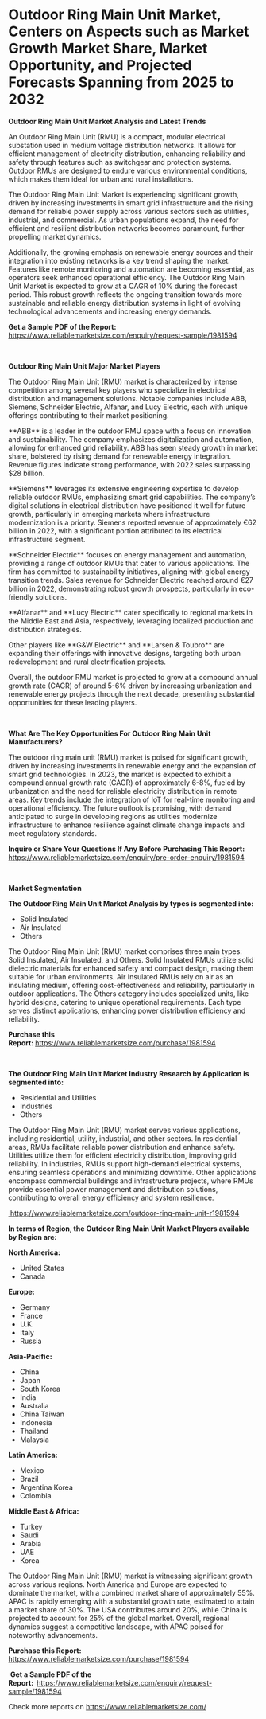 <p><h1>Outdoor Ring Main Unit Market, Centers on Aspects such as Market Growth Market Share, Market Opportunity, and Projected Forecasts Spanning from 2025 to 2032</h1></p><p><strong>Outdoor Ring Main Unit Market Analysis and Latest Trends</strong></p>
<p><p>An Outdoor Ring Main Unit (RMU) is a compact, modular electrical substation used in medium voltage distribution networks. It allows for efficient management of electricity distribution, enhancing reliability and safety through features such as switchgear and protection systems. Outdoor RMUs are designed to endure various environmental conditions, which makes them ideal for urban and rural installations.</p><p>The Outdoor Ring Main Unit Market is experiencing significant growth, driven by increasing investments in smart grid infrastructure and the rising demand for reliable power supply across various sectors such as utilities, industrial, and commercial. As urban populations expand, the need for efficient and resilient distribution networks becomes paramount, further propelling market dynamics.</p><p>Additionally, the growing emphasis on renewable energy sources and their integration into existing networks is a key trend shaping the market. Features like remote monitoring and automation are becoming essential, as operators seek enhanced operational efficiency. The Outdoor Ring Main Unit Market is expected to grow at a CAGR of 10% during the forecast period. This robust growth reflects the ongoing transition towards more sustainable and reliable energy distribution systems in light of evolving technological advancements and increasing energy demands.</p></p>
<p><strong>Get a Sample PDF of the Report:&nbsp;</strong> <a href="https://www.reliablemarketsize.com/enquiry/request-sample/1981594?utm_campaign=1884&utm_medium=2&utm_source=Github&utm_content=ia&utm_term=13022025&utm_id=outdoor-ring-main-unit">https://www.reliablemarketsize.com/enquiry/request-sample/1981594</a></p>
<p>&nbsp;</p>
<p><strong>Outdoor Ring Main Unit Major Market Players</strong></p>
<p><p>The Outdoor Ring Main Unit (RMU) market is characterized by intense competition among several key players who specialize in electrical distribution and management solutions. Notable companies include ABB, Siemens, Schneider Electric, Alfanar, and Lucy Electric, each with unique offerings contributing to their market positioning.</p><p>**ABB** is a leader in the outdoor RMU space with a focus on innovation and sustainability. The company emphasizes digitalization and automation, allowing for enhanced grid reliability. ABB has seen steady growth in market share, bolstered by rising demand for renewable energy integration. Revenue figures indicate strong performance, with 2022 sales surpassing $28 billion.</p><p>**Siemens** leverages its extensive engineering expertise to develop reliable outdoor RMUs, emphasizing smart grid capabilities. The company’s digital solutions in electrical distribution have positioned it well for future growth, particularly in emerging markets where infrastructure modernization is a priority. Siemens reported revenue of approximately €62 billion in 2022, with a significant portion attributed to its electrical infrastructure segment.</p><p>**Schneider Electric** focuses on energy management and automation, providing a range of outdoor RMUs that cater to various applications. The firm has committed to sustainability initiatives, aligning with global energy transition trends. Sales revenue for Schneider Electric reached around €27 billion in 2022, demonstrating robust growth prospects, particularly in eco-friendly solutions.</p><p>**Alfanar** and **Lucy Electric** cater specifically to regional markets in the Middle East and Asia, respectively, leveraging localized production and distribution strategies. </p><p>Other players like **G&W Electric** and **Larsen & Toubro** are expanding their offerings with innovative designs, targeting both urban redevelopment and rural electrification projects. </p><p>Overall, the outdoor RMU market is projected to grow at a compound annual growth rate (CAGR) of around 5-6% driven by increasing urbanization and renewable energy projects through the next decade, presenting substantial opportunities for these leading players.</p></p>
<p>&nbsp;</p>
<p><strong>What Are The Key Opportunities For Outdoor Ring Main Unit Manufacturers?</strong></p>
<p><p>The outdoor ring main unit (RMU) market is poised for significant growth, driven by increasing investments in renewable energy and the expansion of smart grid technologies. In 2023, the market is expected to exhibit a compound annual growth rate (CAGR) of approximately 6-8%, fueled by urbanization and the need for reliable electricity distribution in remote areas. Key trends include the integration of IoT for real-time monitoring and operational efficiency. The future outlook is promising, with demand anticipated to surge in developing regions as utilities modernize infrastructure to enhance resilience against climate change impacts and meet regulatory standards.</p></p>
<p><strong>Inquire or Share Your Questions If Any Before Purchasing This Report:</strong> <a href="https://www.reliablemarketsize.com/enquiry/pre-order-enquiry/1981594?utm_campaign=1884&utm_medium=2&utm_source=Github&utm_content=ia&utm_term=13022025&utm_id=outdoor-ring-main-unit">https://www.reliablemarketsize.com/enquiry/pre-order-enquiry/1981594</a></p>
<p>&nbsp;</p>
<p><strong>Market Segmentation</strong></p>
<p><strong>The Outdoor Ring Main Unit Market Analysis by types is segmented into:</strong></p>
<p><ul><li>Solid Insulated</li><li>Air Insulated</li><li>Others</li></ul></p>
<p><p>The Outdoor Ring Main Unit (RMU) market comprises three main types: Solid Insulated, Air Insulated, and Others. Solid Insulated RMUs utilize solid dielectric materials for enhanced safety and compact design, making them suitable for urban environments. Air Insulated RMUs rely on air as an insulating medium, offering cost-effectiveness and reliability, particularly in outdoor applications. The Others category includes specialized units, like hybrid designs, catering to unique operational requirements. Each type serves distinct applications, enhancing power distribution efficiency and reliability.</p></p>
<p><strong>Purchase this Report:&nbsp;</strong><a href="https://www.reliablemarketsize.com/purchase/1981594?utm_campaign=1884&utm_medium=2&utm_source=Github&utm_content=ia&utm_term=13022025&utm_id=outdoor-ring-main-unit">https://www.reliablemarketsize.com/purchase/1981594</a></p>
<p>&nbsp;</p>
<p><strong>The Outdoor Ring Main Unit Market Industry Research by Application is segmented into:</strong></p>
<p><ul><li>Residential and Utilities</li><li>Industries</li><li>Others</li></ul></p>
<p><p>The Outdoor Ring Main Unit (RMU) market serves various applications, including residential, utility, industrial, and other sectors. In residential areas, RMUs facilitate reliable power distribution and enhance safety. Utilities utilize them for efficient electricity distribution, improving grid reliability. In industries, RMUs support high-demand electrical systems, ensuring seamless operations and minimizing downtime. Other applications encompass commercial buildings and infrastructure projects, where RMUs provide essential power management and distribution solutions, contributing to overall energy efficiency and system resilience.</p></p>
<p><a href="https://www.reliablemarketsize.com/outdoor-ring-main-unit-r1981594?utm_campaign=1884&utm_medium=2&utm_source=Github&utm_content=ia&utm_term=13022025&utm_id=outdoor-ring-main-unit">&nbsp;https://www.reliablemarketsize.com/outdoor-ring-main-unit-r1981594</a></p>
<p><strong>In terms of Region, the Outdoor Ring Main Unit Market Players available by Region are:</strong></p>
<p>
    <p> <strong> North America: </strong>
        <ul>
            <li>United States</li>
            <li>Canada</li>
        </ul>
        </p> 
    <p> <strong> Europe: </strong>
        <ul>
            <li>Germany</li>
            <li>France</li>
            <li>U.K.</li>
            <li>Italy</li>
            <li>Russia</li>
        </ul>
        </p> 
    <p> <strong> Asia-Pacific: </strong>
        <ul>
            <li>China</li>
            <li>Japan</li>
            <li>South Korea</li>
            <li>India</li>
            <li>Australia</li>
            <li>China Taiwan</li>
            <li>Indonesia</li>
            <li>Thailand</li>
            <li>Malaysia</li>
        </ul>
        </p> 
    <p> <strong> Latin America: </strong>
        <ul>
            <li>Mexico</li>
            <li>Brazil</li>
            <li>Argentina Korea</li>
            <li>Colombia</li>
        </ul>
        </p> 
    <p> <strong> Middle East & Africa: </strong>
        <ul>
            <li>Turkey</li>
            <li>Saudi</li>
            <li>Arabia</li>
            <li>UAE</li>
            <li>Korea</li>
        </ul>
    </p>
    </p>
<p><p>The Outdoor Ring Main Unit (RMU) market is witnessing significant growth across various regions. North America and Europe are expected to dominate the market, with a combined market share of approximately 55%. APAC is rapidly emerging with a substantial growth rate, estimated to attain a market share of 30%. The USA contributes around 20%, while China is projected to account for 25% of the global market. Overall, regional dynamics suggest a competitive landscape, with APAC poised for noteworthy advancements.</p></p>
<p><strong>Purchase this Report: </strong><a href="https://www.reliablemarketsize.com/purchase/1981594?utm_campaign=1884&utm_medium=2&utm_source=Github&utm_content=ia&utm_term=13022025&utm_id=outdoor-ring-main-unit">https://www.reliablemarketsize.com/purchase/1981594</a></p>
<p>&nbsp;<strong>Get a Sample PDF of the Report:&nbsp;&nbsp;</strong><a href="https://www.reliablemarketsize.com/enquiry/request-sample/1981594?utm_campaign=1884&utm_medium=2&utm_source=Github&utm_content=ia&utm_term=13022025&utm_id=outdoor-ring-main-unit">https://www.reliablemarketsize.com/enquiry/request-sample/1981594</a></p>
<p><strong></strong></p>
<p>Check more reports on <a href="https://www.reliablemarketsize.com/?utm_campaign=1884&utm_medium=2&utm_source=Github&utm_content=ia&utm_term=13022025&utm_id=outdoor-ring-main-unit">https://www.reliablemarketsize.com/</a></p>